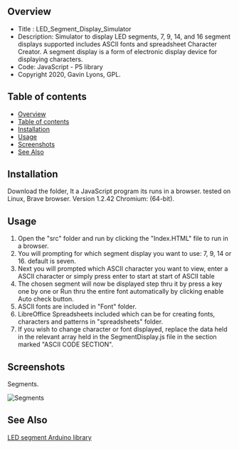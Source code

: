 
Overview
--------------------------------------------
* Title : LED_Segment_Display_Simulator
* Description: Simulator to display LED segments, 7, 9, 14, and 16 segment displays supported
includes ASCII fonts and spreadsheet Character Creator.
A segment display is a form of electronic display device for displaying characters. 
* Code: JavaScript - P5 library
* Copyright 2020, Gavin Lyons, GPL.

Table of contents
---------------------------

  * [Overview](#overview)
  * [Table of contents](#table-of-contents)
  * [Installation](#installation)
  * [Usage](#usage)
  * [Screenshots](#screenshots)
  * [See Also](#see-also)

Installation
-----------------------------------------------

Download the folder, It a JavaScript program its runs in a browser.
tested on Linux, Brave browser. Version 1.2.42 Chromium: (64-bit).

Usage
-------------------------------------------

1. Open the "src" folder and run by clicking the "Index.HTML" file to run in a browser.
2. You will prompting for which segment display you want to use: 7, 9, 14 or 16. default is seven. 
3. Next you will prompted which ASCII character you want to view, enter a ASCII character or simply press enter
to start at start of ASCII table
4. The chosen segment will now be displayed step thru it by press a key one by one or 
Run thru the entire font automatically by clicking enable Auto check button.
5. ASCII fonts are included in "Font" folder.
6. LibreOffice Spreadsheets included which can be for creating fonts, characters and patterns  in "spreadsheets" folder.
7. If you wish to change character or font displayed, replace the data held in the relevant array held in the 
SegmentDisplay.js file in the section marked "ASCII CODE SECTION".

Screenshots
-------------------

Segments.

![ Segments ](https://raw.githubusercontent.com/gavinlyonsrepo/LED_Segment_Display_Simulator/master/images/segments.jpg)




See Also
-----------

[LED segment Arduino library](https://github.com/gavinlyonsrepo/FourteenSegDisplay)


